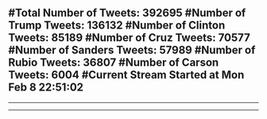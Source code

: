 #Total Number of Tweets: 392695 
#Number of Trump Tweets: 136132
#Number of Clinton Tweets: 85189
#Number of Cruz Tweets: 70577
#Number of Sanders Tweets: 57989
#Number of Rubio Tweets: 36807
#Number of Carson Tweets: 6004
#Current Stream Started at Mon Feb  8 22:51:02
---
---
---
